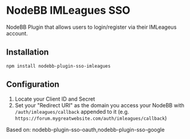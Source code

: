 # NodeBB IMLeagues SSO

NodeBB Plugin that allows users to login/register via their IMLeageus account.


## Installation

    npm install nodebb-plugin-sso-imleagues


## Configuration

1. Locate your Client ID and Secret
1. Set your "Redirect URI" as the domain you access your NodeBB with `/auth/imleagues/callback` appended to it (e.g. `https://forum.mygreatwebsite.com/auth/imleagues/callback`)

Based on: nodebb-plugin-sso-oauth,nodebb-plugin-sso-google

